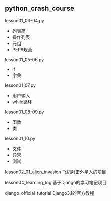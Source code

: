 ## python_crash_course

lesson01_03-04.py
- 列表简
- 操作列表
- 元组
- PEP8规范

lesson01_05-06.py
- if
- 字典

lesson01_07.py
- 用户输入
- while循环

lesson01_08-09.py
- 函数
- 类

lesson01_10.py
- 文件
- 异常
- 测试

lesson02_01_alien_invasion
飞机射击外星人的项目

lesson04_learning_log
基于Django的学习笔记项目

django_official_tutorial
Django3.1的官方教程